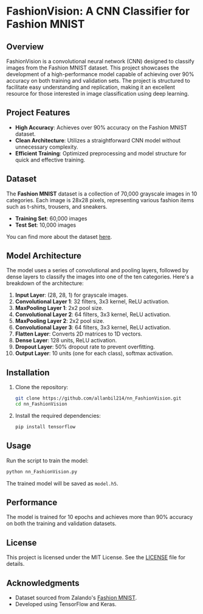 # FashionVision: A CNN Classifier for Fashion MNIST

## Overview
FashionVision is a convolutional neural network (CNN) designed to classify images from the Fashion MNIST dataset. This project showcases the development of a high-performance model capable of achieving over 90% accuracy on both training and validation sets. The project is structured to facilitate easy understanding and replication, making it an excellent resource for those interested in image classification using deep learning.

## Project Features
- **High Accuracy**: Achieves over 90% accuracy on the Fashion MNIST dataset.
- **Clean Architecture**: Utilizes a straightforward CNN model without unnecessary complexity.
- **Efficient Training**: Optimized preprocessing and model structure for quick and effective training.

## Dataset
The **Fashion MNIST** dataset is a collection of 70,000 grayscale images in 10 categories. Each image is 28x28 pixels, representing various fashion items such as t-shirts, trousers, and sneakers.

- **Training Set**: 60,000 images
- **Test Set**: 10,000 images

You can find more about the dataset [here](https://github.com/zalandoresearch/fashion-mnist).

## Model Architecture
The model uses a series of convolutional and pooling layers, followed by dense layers to classify the images into one of the ten categories. Here's a breakdown of the architecture:

1. **Input Layer**: (28, 28, 1) for grayscale images.
2. **Convolutional Layer 1**: 32 filters, 3x3 kernel, ReLU activation.
3. **MaxPooling Layer 1**: 2x2 pool size.
4. **Convolutional Layer 2**: 64 filters, 3x3 kernel, ReLU activation.
5. **MaxPooling Layer 2**: 2x2 pool size.
6. **Convolutional Layer 3**: 64 filters, 3x3 kernel, ReLU activation.
7. **Flatten Layer**: Converts 2D matrices to 1D vectors.
8. **Dense Layer**: 128 units, ReLU activation.
9. **Dropout Layer**: 50% dropout rate to prevent overfitting.
10. **Output Layer**: 10 units (one for each class), softmax activation.

## Installation
1. Clone the repository:
    ```bash
    git clone https://github.com/allanbil214/nn_FashionVision.git
    cd nn_FashionVision
    ```

2. Install the required dependencies:
    ```bash
    pip install tensorflow
    ```

## Usage
Run the script to train the model:

```bash
python nn_FashionVision.py
```

The trained model will be saved as `model.h5`.

## Performance
The model is trained for 10 epochs and achieves more than 90% accuracy on both the training and validation datasets.

## License
This project is licensed under the MIT License. See the [LICENSE](LICENSE) file for details.

## Acknowledgments
- Dataset sourced from Zalando's [Fashion MNIST](https://github.com/zalandoresearch/fashion-mnist).
- Developed using TensorFlow and Keras.

